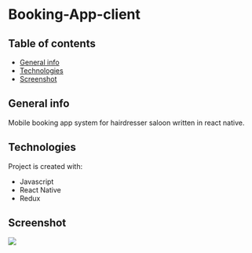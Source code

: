 # Booking-App-client

## Table of contents

- [General info](#general-info)
- [Technologies](#tenchnologies)
- [Screenshot](#screenshot)

## General info

Mobile booking app system for hairdresser saloon written in react native.

## Technologies

Project is created with:

- Javascript
- React Native
- Redux

## Screenshot

<img src="./screenshots/s1" heidht="200"/>

